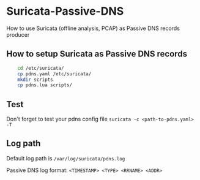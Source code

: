 # Suricata-Passive-DNS
How to use Suricata (offline analysis, PCAP) as Passive DNS records producer

## How to setup Suricata as Passive DNS records
```bash
	cd /etc/suricata/
	cp pdns.yaml /etc/suricata/
	mkdir scripts
	cp pdns.lua scripts/
```
## Test
Don't forget to test your pdns config file `suricata -c <path-to-pdns.yaml> -T`

## Log path
Default log path is `/var/log/suricata/pdns.log`

Passive DNS log format: `<TIMESTAMP> <TYPE> <RRNAME> <ADDR>`
